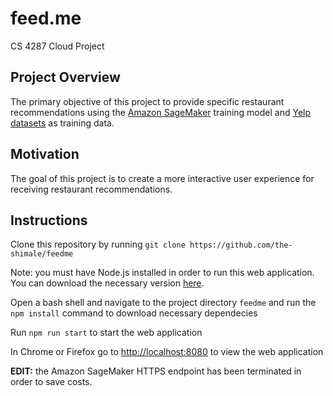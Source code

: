# feed.me
CS 4287 Cloud Project
## Project Overview
The primary objective of this project to provide specific restaurant recommendations using the [Amazon SageMaker](https://docs.aws.amazon.com/sagemaker/latest/dg/whatis.html) training model and [Yelp datasets](https://www.yelp.com/dataset/documentation/main) as training data.
## Motivation
The goal of this project is to create a more interactive user experience for receiving restaurant recommendations.
## Instructions
Clone this repository by running `git clone https://github.com/the-shimale/feedme`

Note: you must have Node.js installed in order to run this web application. You can download the necessary version [here](https://nodejs.org/en/download/).

Open a bash shell and navigate to the project directory `feedme` and run the `npm install` command to download necessary dependecies

Run `npm run start` to start the web application

In Chrome or Firefox go to <http://localhost:8080> to view the web application

**EDIT:** the Amazon SageMaker HTTPS endpoint has been terminated in order to save costs.
